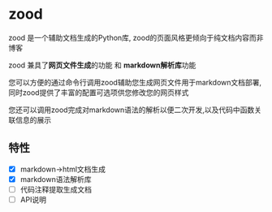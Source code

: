 # zood

zood 是一个辅助文档生成的Python库, zood的页面风格更倾向于纯文档内容而非博客

zood 兼具了**网页文件生成**的功能 和 **markdown解析库**功能

您可以方便的通过命令行调用zood辅助您生成网页文件用于markdown文档部署,同时zood提供了丰富的配置可选项供您修改您的网页样式

您还可以调用zood完成对markdown语法的解析以便二次开发,以及代码中函数关联信息的展示

## 特性

- [x] markdown->html文档生成
- [x] markdown语法解析库
- [ ] 代码注释提取生成文档
- [ ] API说明
